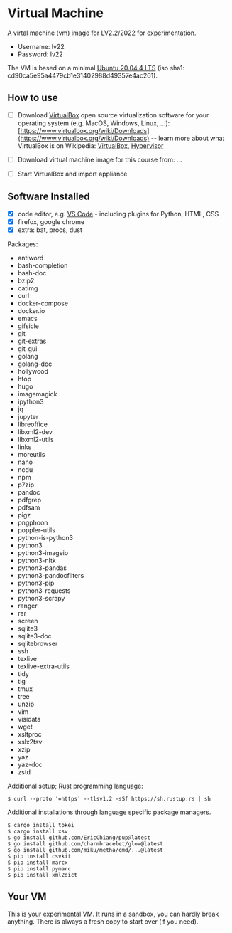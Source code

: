 # Virtual Machine

A virtal machine (vm) image for LV2.2/2022 for experimentation.

* Username: lv22
* Password: lv22

The VM is based on a minimal [Ubuntu 20.04.4 LTS](https://ubuntu.com/download/desktop) (iso sha1: cd90ca5e95a4479cb1e31402988d49357e4ac261).

## How to use

* [ ] Download [VirtualBox](https://en.wikipedia.org/wiki/VirtualBox) open source
  virtualization software for your operating system (e.g. MacOS, Windows,
  Linux, ...): [https://www.virtualbox.org/wiki/Downloads](https://www.virtualbox.org/wiki/Downloads) -- learn more about what VirtualBox is on Wikipedia: [VirtualBox](https://en.wikipedia.org/wiki/VirtualBox), [Hypervisor](https://en.wikipedia.org/wiki/Hypervisor)
* [ ] Download virtual machine image for this course from: []()...
* [ ] Start VirtualBox and import appliance


## Software Installed

* [x] code editor, e.g. [VS Code](https://code.visualstudio.com/) - including plugins for Python, HTML, CSS
* [x] firefox, google chrome
* [x] extra: bat, procs, dust

Packages:

* antiword
* bash-completion
* bash-doc
* bzip2
* catimg
* curl
* docker-compose
* docker.io
* emacs
* gifsicle
* git
* git-extras
* git-gui
* golang
* golang-doc
* hollywood
* htop
* hugo
* imagemagick
* ipython3
* jq
* jupyter
* libreoffice
* libxml2-dev
* libxml2-utils
* links
* moreutils
* nano
* ncdu
* npm
* p7zip
* pandoc
* pdfgrep
* pdfsam
* pigz
* pngphoon
* poppler-utils
* python-is-python3
* python3
* python3-imageio
* python3-nltk
* python3-pandas
* python3-pandocfilters
* python3-pip
* python3-requests
* python3-scrapy
* ranger
* rar
* screen
* sqlite3
* sqlite3-doc
* sqlitebrowser
* ssh
* texlive
* texlive-extra-utils
* tidy
* tig
* tmux
* tree
* unzip
* vim
* visidata
* wget
* xsltproc
* xslx2tsv
* xzip
* yaz
* yaz-doc
* zstd

Additional setup; [Rust](https://www.rust-lang.org/) programming language:

```
$ curl --proto '=https' --tlsv1.2 -sSf https://sh.rustup.rs | sh
```

Additional installations through language specific package managers.

```
$ cargo install tokei
$ cargo install xsv
$ go install github.com/EricChiang/pup@latest
$ go install github.com/charmbracelet/glow@latest
$ go install github.com/miku/metha/cmd/...@latest
$ pip install csvkit
$ pip install marcx
$ pip install pymarc
$ pip install xml2dict
```


## Your VM

This is your experimental VM. It runs in a sandbox, you can hardly break
anything. There is always a fresh copy to start over (if you need).

